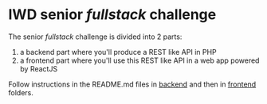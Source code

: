 # IWD senior *fullstack* challenge

The senior *fullstack* challenge is divided into 2 parts:

1. a backend part where you'll produce a REST like API in PHP
1. a frontend part where you'll use this REST like API in a web app powered by
   ReactJS

Follow instructions in the README.md files in [backend](backend) and then in
[frontend](frontend) folders.
